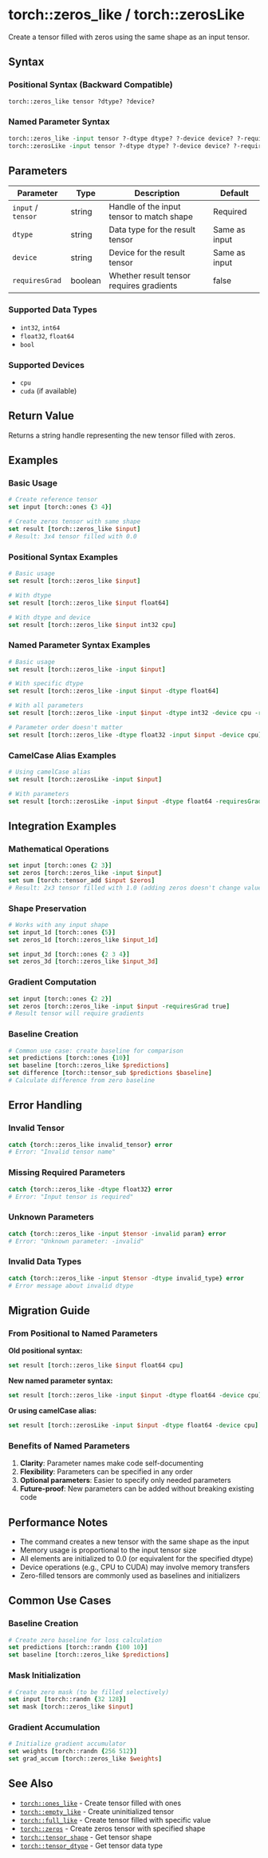 # torch::zeros_like / torch::zerosLike

Create a tensor filled with zeros using the same shape as an input tensor.

## Syntax

### Positional Syntax (Backward Compatible)
```tcl
torch::zeros_like tensor ?dtype? ?device?
```

### Named Parameter Syntax
```tcl
torch::zeros_like -input tensor ?-dtype dtype? ?-device device? ?-requiresGrad bool?
torch::zerosLike -input tensor ?-dtype dtype? ?-device device? ?-requiresGrad bool?
```

## Parameters

| Parameter | Type | Description | Default |
|-----------|------|-------------|---------|
| `input` / `tensor` | string | Handle of the input tensor to match shape | Required |
| `dtype` | string | Data type for the result tensor | Same as input |
| `device` | string | Device for the result tensor | Same as input |
| `requiresGrad` | boolean | Whether result tensor requires gradients | false |

### Supported Data Types
- `int32`, `int64`
- `float32`, `float64`
- `bool`

### Supported Devices
- `cpu`
- `cuda` (if available)

## Return Value

Returns a string handle representing the new tensor filled with zeros.

## Examples

### Basic Usage
```tcl
# Create reference tensor
set input [torch::ones {3 4}]

# Create zeros tensor with same shape
set result [torch::zeros_like $input]
# Result: 3x4 tensor filled with 0.0
```

### Positional Syntax Examples
```tcl
# Basic usage
set result [torch::zeros_like $input]

# With dtype
set result [torch::zeros_like $input float64]

# With dtype and device
set result [torch::zeros_like $input int32 cpu]
```

### Named Parameter Syntax Examples
```tcl
# Basic usage
set result [torch::zeros_like -input $input]

# With specific dtype
set result [torch::zeros_like -input $input -dtype float64]

# With all parameters
set result [torch::zeros_like -input $input -dtype int32 -device cpu -requiresGrad true]

# Parameter order doesn't matter
set result [torch::zeros_like -dtype float32 -input $input -device cpu]
```

### CamelCase Alias Examples
```tcl
# Using camelCase alias
set result [torch::zerosLike -input $input]

# With parameters
set result [torch::zerosLike -input $input -dtype float64 -requiresGrad true]
```

## Integration Examples

### Mathematical Operations
```tcl
set input [torch::ones {2 3}]
set zeros [torch::zeros_like -input $input]
set sum [torch::tensor_add $input $zeros]
# Result: 2x3 tensor filled with 1.0 (adding zeros doesn't change values)
```

### Shape Preservation
```tcl
# Works with any input shape
set input_1d [torch::ones {5}]
set zeros_1d [torch::zeros_like $input_1d]

set input_3d [torch::ones {2 3 4}]
set zeros_3d [torch::zeros_like $input_3d]
```

### Gradient Computation
```tcl
set input [torch::ones {2 2}]
set zeros [torch::zeros_like -input $input -requiresGrad true]
# Result tensor will require gradients
```

### Baseline Creation
```tcl
# Common use case: create baseline for comparison
set predictions [torch::ones {10}]
set baseline [torch::zeros_like $predictions]
set difference [torch::tensor_sub $predictions $baseline]
# Calculate difference from zero baseline
```

## Error Handling

### Invalid Tensor
```tcl
catch {torch::zeros_like invalid_tensor} error
# Error: "Invalid tensor name"
```

### Missing Required Parameters
```tcl
catch {torch::zeros_like -dtype float32} error
# Error: "Input tensor is required"
```

### Unknown Parameters
```tcl
catch {torch::zeros_like -input $tensor -invalid param} error
# Error: "Unknown parameter: -invalid"
```

### Invalid Data Types
```tcl
catch {torch::zeros_like -input $tensor -dtype invalid_type} error
# Error message about invalid dtype
```

## Migration Guide

### From Positional to Named Parameters

**Old positional syntax:**
```tcl
set result [torch::zeros_like $input float64 cpu]
```

**New named parameter syntax:**
```tcl
set result [torch::zeros_like -input $input -dtype float64 -device cpu]
```

**Or using camelCase alias:**
```tcl
set result [torch::zerosLike -input $input -dtype float64 -device cpu]
```

### Benefits of Named Parameters

1. **Clarity**: Parameter names make code self-documenting
2. **Flexibility**: Parameters can be specified in any order
3. **Optional parameters**: Easier to specify only needed parameters
4. **Future-proof**: New parameters can be added without breaking existing code

## Performance Notes

- The command creates a new tensor with the same shape as the input
- Memory usage is proportional to the input tensor size
- All elements are initialized to 0.0 (or equivalent for the specified dtype)
- Device operations (e.g., CPU to CUDA) may involve memory transfers
- Zero-filled tensors are commonly used as baselines and initializers

## Common Use Cases

### Baseline Creation
```tcl
# Create zero baseline for loss calculation
set predictions [torch::randn {100 10}]
set baseline [torch::zeros_like $predictions]
```

### Mask Initialization
```tcl
# Create zero mask (to be filled selectively)
set input [torch::randn {32 128}]
set mask [torch::zeros_like $input]
```

### Gradient Accumulation
```tcl
# Initialize gradient accumulator
set weights [torch::randn {256 512}]
set grad_accum [torch::zeros_like $weights]
```

## See Also

- [`torch::ones_like`](ones_like.md) - Create tensor filled with ones
- [`torch::empty_like`](empty_like.md) - Create uninitialized tensor
- [`torch::full_like`](full_like.md) - Create tensor filled with specific value
- [`torch::zeros`](zeros.md) - Create zeros tensor with specified shape
- [`torch::tensor_shape`](tensor_shape.md) - Get tensor shape
- [`torch::tensor_dtype`](tensor_dtype.md) - Get tensor data type 